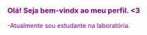 ### Olá! Seja bem-vindx ao meu perfil. <3


-Atualmente sou estudante na laboratória.

<style>
    body {
        color: purple;
    }
</style>


